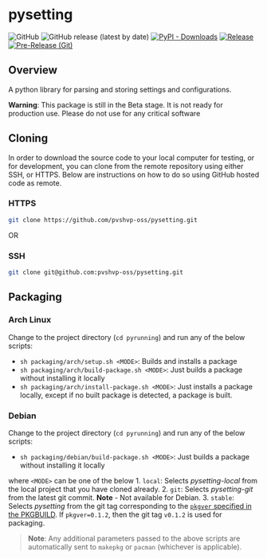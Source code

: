 
# pysetting

![GitHub](https://img.shields.io/github/license/pvshvp-oss/pysetting)
![GitHub release (latest by date)](https://img.shields.io/github/v/release/pvshvp-oss/pysetting)
[![PyPI - Downloads](https://img.shields.io/pypi/dm/pysetting?link=https%3A%2F%2Fpypi.org%2Fproject%2Fpysetting%2F)](https://pypi.org/project/pysetting/)
[![Release](https://github.com/pvshvp-oss/pysetting/actions/workflows/release.yml/badge.svg)](https://github.com/pvshvp-oss/pysetting/actions/workflows/release.yml)
[![Pre-Release (Git)](https://github.com/pvshvp-oss/pysetting/actions/workflows/pre_release.yml/badge.svg)](https://github.com/pvshvp-oss/pysetting/actions/workflows/pre_release.yml)

## Overview

A python library for parsing and storing settings and configurations.

**Warning**: This package is still in the Beta stage. It is not ready for production use. Please do not use for any critical software

<!-- ## [PLEASE CLICK HERE](https://github.com/pvshvp-oss/pysetting/index.html) for the full documentation -->

## Cloning

In order to download the source code to your local computer for testing, or for development, you can clone from the remote repository using either SSH, or HTTPS. Below are instructions on how to do so using GitHub hosted code as remote.

### HTTPS

```bash
git clone https://github.com/pvshvp-oss/pysetting.git 
```

OR

### SSH

```bash
git clone git@github.com:pvshvp-oss/pysetting.git
```

## Packaging

### Arch Linux

Change to the project directory (`cd pyrunning`) and run any of the below scripts:
- `sh packaging/arch/setup.sh <MODE>`: Builds and installs a package
- `sh packaging/arch/build-package.sh <MODE>`: Just builds a package without installing it locally
- `sh packaging/arch/install-package.sh <MODE>`: Just installs a package locally, except if no built package is detected, a package is built.
 
### Debian

Change to the project directory (`cd pyrunning`) and run any of the below scripts:
- `sh packaging/debian/build-package.sh <MODE>`: Just builds a package without installing it locally

where `<MODE>` can be one of the below
     1. `local`: Selects *pysetting-local* from the local project that you have cloned already.
     2. `git`: Selects *pysetting-git* from the latest git commit. **Note** - Not available for Debian.
     3. `stable`: Selects *pysetting* from the git tag corresponding to the [`pkgver` specified in the PKGBUILD](https://github.com/pvshvp-oss/pysetting/blob/main/packaging/pysetting/PKGBUILD#L17). If `pkgver=0.1.2`, then the git tag `v0.1.2` is used for packaging. 
     
> **Note**: Any additional parameters passed to the above scripts are automatically sent to `makepkg` or `pacman` (whichever is applicable).
